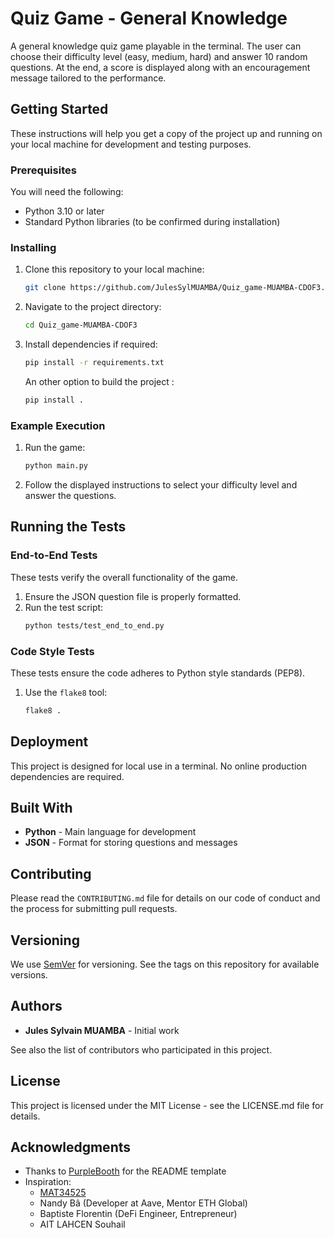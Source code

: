 # Quiz Game - General Knowledge

A general knowledge quiz game playable in the terminal. The user can choose their difficulty level (easy, medium, hard) and answer 10 random questions. At the end, a score is displayed along with an encouragement message tailored to the performance.

## Getting Started

These instructions will help you get a copy of the project up and running on your local machine for development and testing purposes.

### Prerequisites

You will need the following:

- Python 3.10 or later
- Standard Python libraries (to be confirmed during installation)

### Installing

1. Clone this repository to your local machine:
   ```bash
   git clone https://github.com/JulesSylMUAMBA/Quiz_game-MUAMBA-CDOF3.git
   ```
2. Navigate to the project directory:
   ```bash
   cd Quiz_game-MUAMBA-CDOF3
   ```
3. Install dependencies if required:
   ```bash
   pip install -r requirements.txt
   ```
   An other option to build the project :
   ```bash
   pip install .
   ```

### Example Execution

1. Run the game:
   ```bash
   python main.py
   ```
2. Follow the displayed instructions to select your difficulty level and answer the questions.

## Running the Tests

### End-to-End Tests

These tests verify the overall functionality of the game.

1. Ensure the JSON question file is properly formatted.
2. Run the test script:
   ```bash
   python tests/test_end_to_end.py
   ```

### Code Style Tests

These tests ensure the code adheres to Python style standards (PEP8).

1. Use the `flake8` tool:
   ```bash
   flake8 .
   ```

## Deployment

This project is designed for local use in a terminal. No online production dependencies are required.

## Built With

- **Python** - Main language for development
- **JSON** - Format for storing questions and messages

## Contributing

Please read the `CONTRIBUTING.md` file for details on our code of conduct and the process for submitting pull requests.

## Versioning

We use [SemVer](https://semver.org/) for versioning. See the tags on this repository for available versions.

## Authors

- **Jules Sylvain MUAMBA** - Initial work

See also the list of contributors who participated in this project.

## License

This project is licensed under the MIT License - see the LICENSE.md file for details.

## Acknowledgments

- Thanks to [PurpleBooth](https://gist.github.com/PurpleBooth/109311bb0361f32d87a2) for the README template
- Inspiration:
  - [MAT34525](https://github.com/MAT34525)
  - Nandy Bâ (Developer at Aave, Mentor ETH Global)
  - Baptiste Florentin (DeFi Engineer, Entrepreneur)
  - AIT LAHCEN Souhail

